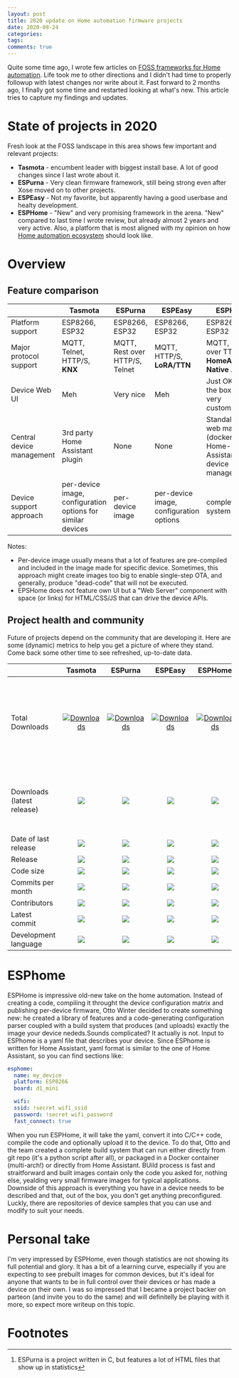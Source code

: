 ```yaml
---
layout: post
title: 2020 update on Home automation firmware projects
date: 2020-09-24
categories:
tags:
comments: true
---
```

Quite some time ago, I wrote few articles on [FOSS frameworks for Home automation](/FOSS-Firmware-comparison-overview). Life took me to other directions and I didn't had time to properly followup with latest changes nor write about it. Fast forward to 2 months ago, I finally got some time and restarted looking at what's new. This article tries to capture my findings and updates. 



# State of projects in 2020

Fresh look at the FOSS landscape in this area shows few important and relevant projects: 
- **Tasmota** - encumbent leader with biggest install base. A lot of good changes since I last wrote about it.
- **ESPurna** - Very clean firmware framework, still being strong even after Xose moved on to other projects. 
- **ESPEasy** - Not my favorite, but apparently having a good userbase and healty development. 
- **ESPHome** - "New" and very promising framework in the arena. "New" compared to last time I wrote review, but already almost 2 years and very active. Also, a platform that is most aligned with my opinion on how [Home automation ecosystem](/Home-Automation-Ecosystem) should look like. 

# Overview

## Feature comparison

|                   | Tasmota | ESPurna | ESPEasy | ESPHome | 
| ------------------| ------- | ------- | ------- | ------- | 
| Platform support  | ESP8266, ESP32 | ESP8266, ESP32 | ESP8266, ESP32 | ESP8266, ESP32 | 
| Major protocol support | MQTT, Telnet, HTTP/S, **KNX** | MQTT, Rest over HTTP/S, Telnet | MQTT, HTTP/S, **LoRA/TTN** | MQTT, Rest over TTP/S, **HomeAssistant Native API** | 
| Device Web UI     | Meh |  Very nice  | Meh | Just OK out of the box, can be very customized  | 
| Central device management | 3rd party Home Assistant plugin | None | None | Standalone web manager (docker), Home-Assistant device manager plugin |
| Device support approach   | per-device image, configuration options for similar devices | per-device image | per-device image, configuration options | complete build system |


Notes: 
- Per-device image usually means that a lot of features are pre-compiled and included in the image made for specific device. Sometimes, this approach might create images too big to enable single-step OTA, and generally, produce "dead-code" that will not be executed. 
- EPSHome does not feature own UI but a "Web Server" component with space (or links) for HTML/CSS/JS that can drive the device APIs. 

## Project health and community

Future of projects depend on the community that are developing it. Here are some (dynamic) metrics to help you get a picture of where they stand. Come back some other time to see refreshed, up-to-date data.

|                   | Tasmota | ESPurna | ESPEasy | ESPHome | Notes |
| ------------------| :-----: | :-----: | :-----: | :-----: | :---: |
| Total Downloads   | [![Downloads](https://img.shields.io/github/downloads/arendst/Tasmota/total?label=%20)](https://github.com/arendst/Tasmota/releases) | [![Downloads](https://img.shields.io/github/downloads/xoseperez/espurna/total?label=%20)](https://github.com/xoseperez/espurna/releases) | [![Downloads](https://img.shields.io/github/downloads/letscontrolit/ESPEasy/total?label=%20)](https://github.com/letscontrolit/ESPEasy/releases) | [![Downloads](https://img.shields.io/badge/not-applicable-lightgrey)](https://github.com/esphome/esphome/releases) | ESPHome is git cloned rather than downloaded in a classical sense. There's no statistics on cloning :/ | 
| Downloads (latest release) | ![](https://img.shields.io/github/downloads/arendst/Tasmota/latest/total?label=) | ![](https://img.shields.io/github/downloads/xoseperez/espurna/latest/total?label=) | ![](https://img.shields.io/badge/not-applicable-lightgrey) | ![](https://img.shields.io/badge/not-applicable-lightgrey) | ESPEasy are running night builds and are publishing releases as such.
| Date of last release | ![](https://img.shields.io/github/release-date/arendst/Tasmota?label=) |![](https://img.shields.io/github/release-date/xoseperez/espurna?label=) | ![](https://img.shields.io/badge/not-applicable-lightgrey) |![](https://img.shields.io/github/release-date/esphome/esphome?label=) |
| Release | ![](https://img.shields.io/github/v/release/arendst/Tasmota?label=) | ![](https://img.shields.io/github/v/release/xoseperez/espurna?label=) |![](https://img.shields.io/github/release/letscontrolit/ESPEasy/all?label=) |![](https://img.shields.io/github/v/release/esphome/esphome?label=) |
| Code size         | ![](https://img.shields.io/github/languages/code-size/arendst/Tasmota?label=%20) | ![](https://img.shields.io/github/languages/code-size/xoseperez/espurna?label=%20) | ![](https://img.shields.io/github/languages/code-size/letscontrolit/ESPEasy?label=) | ![](https://img.shields.io/github/languages/code-size/esphome/esphome?label=%20) 
| Commits per month | ![](https://img.shields.io/github/commit-activity/m/arendst/Tasmota?label=) | ![](https://img.shields.io/github/commit-activity/m/xoseperez/espurna?label=%20) |![](https://img.shields.io/github/commit-activity/m/letscontrolit/ESPEasy?label=) |![](https://img.shields.io/github/commit-activity/m/esphome/esphome?label=%20) |
| Contributors      | ![](https://img.shields.io/github/contributors/arendst/Tasmota?label=) | ![](https://img.shields.io/github/contributors/xoseperez/espurna?label=) | ![](https://img.shields.io/github/contributors/letscontrolit/ESPEasy?label=) | ![](https://img.shields.io/github/contributors/esphome/esphome?label=) | 
| Latest commit     | ![](https://img.shields.io/github/last-commit/arendst/Tasmota?label=) | ![](https://img.shields.io/github/last-commit/xoseperez/espurna?label=) | ![](https://img.shields.io/github/last-commit/letscontrolit/ESPEasy?label=) | ![](https://img.shields.io/github/last-commit/esphome/esphome?label=) | 
| Development language | ![](https://img.shields.io/github/languages/top/arendst/Tasmota) | ![](https://img.shields.io/github/languages/top/xoseperez/espurna) |![](https://img.shields.io/github/languages/top/letscontrolit/ESPEasy) |![](https://img.shields.io/github/languages/top/esphome/esphome) | [^espurna-language] 

[^espurna-language]: ESPurna is a project written in C, but features a lot of HTML files that show up in statistics 

# ESPhome 

ESPHome is impressive old-new take on the home automation. 
Instead of creating a code, compiling it throught the device configuration matrix and publishing per-device firmware, Otto Winter decided to create something new: he created a library of features and a code-generating configuration parser coupled with a build system that produces (and uploads) exactly the image your device nededs.Sounds complicated? It actually is not. 
Input to ESPhome is a yaml file that describes your device. Since ESPhome is written for Home Assistant, yaml format is similar to the one of Home Assistant, so you can find sections like: 
```yaml 
esphome:
  name: my_device
  platform: ESP8266
  board: d1_mini

  wifi:
  ssid: !secret wifi_ssid
  password: !secret wifi_password
  fast_connect: true
```
When you run ESPHome, it will take the yaml, convert it into C/C++ code, compile the code and optionally upload it to the device. 
To do that, Otto and the team created a complete build system that can run either directly from git repo (it's a python script after all), or packaged in a Docker container (multi-arch!) or directly from Home Assistant. BUild process is fast and straitforward and built images contain only the code you asked for, nothing else, yealding very small firmware images for typical applications. 
Downside of this approach is everything you have in a device needs to be described and that, out of the box, you don't get anything preconfigured. Luckly, there are repositories of device samples that you can use and modify to suit your needs. 


# Personal take 

I'm very impressed by ESPHome, even though statistics are not showing its full potential and glory. It has a bit of a learning curve, especially if you are expecting to see prebuilt images for common devices, but it's ideal for anyone that wants to be in full control over their devices or has made a device on their own. 
I was so impressed that I became a project backer on parteon (and invite you to do the same) and will definitelly be playing with it more, so expect more writeup on this topic.

# Footnotes